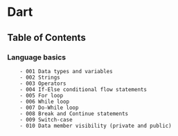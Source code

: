 # Dart

## Table of Contents

### Language basics

        - 001 Data types and variables
        - 002 Strings
        - 003 Operators
        - 004 If-Else conditional flow statements
        - 005 For loop
        - 006 While loop
        - 007 Do-While loop
        - 008 Break and Continue statements
        - 009 Switch-case
        - 010 Data member visibility (private and public)

